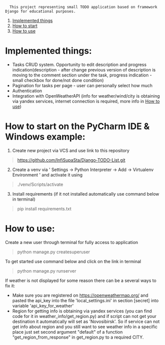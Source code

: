      This project representing small TODO application based on framework Django for educational purposes.




1. [Implemented things](#Implemented-things)
2. [How to start](#How-to-start-on-the-PyCharm-IDE-example)
3. [How to use](#How-to-use)


# Implemented things:
- Tasks CRUD system. Opportunity to edit description and progress indication(description - after change previous version of description is moving to the comment section under the task, progress indication - small checkbox for done/not done condition)
- Pagination for tasks per page - user can personally select how much
- Authentication
- Integration with OpenWeatherAPI (info for weather/wind/city is obtaining via yandex services, internet connection is required, more info in [How to use](#How-to-use))

# How to start on the PyCharm IDE & Windows example:

1) Create new project via VCS and use link to this repository

> https://github.com/InfiSupaSta/Django-TODO-List.git

2) Create a venv via ' Settings -> Python Interpreter -> Add -> Virtualenv Environment ' and activate it using

> ./venv/Scripts/activate

3) Install requirements (if it not installed automatically use command below in terminal)

> pip install requirements.txt


# How to use:

Create a new user through terminal for fully access to application

> python manage.py createsuperuser

To get started use command below and click on the link in terminal

> python manage.py runserver

If weather is not displayed for some reason there can be a several ways to fix it:

- Make sure you are registered on https://openweathermap.org/ and pasted the api_key into the file 'local_settings.ini' in section [secret] into variable 'api_key_for_weather'
- Region for getting info is obtaining via yandex services (you can find code for it in weather_info/get_region.py) and if script can not get your destination it automatically will set as 'Novosibirsk'. So if service can not get info about region and you still want to see weather info in a specific place just set second argument "default" of a function "get_region_from_response" in get_region.py to a required CITY.

